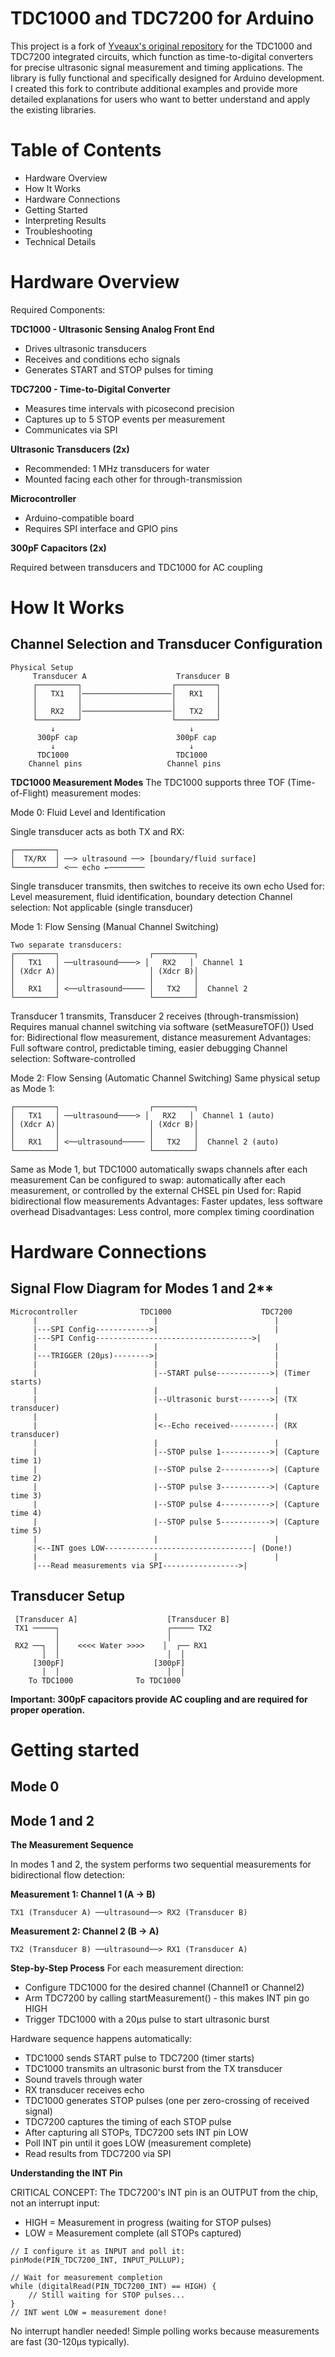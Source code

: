 # TDC1000 and TDC7200 for Arduino
This project is a fork of [Yveaux's original repository](https://github.com/Yveaux/TDC1000) for the TDC1000 and TDC7200 integrated circuits, which function as time-to-digital converters for precise ultrasonic signal measurement and timing applications. The library is fully functional and specifically designed for Arduino development.
I created this fork to contribute additional examples and provide more detailed explanations for users who want to better understand and apply the existing libraries.

# Table of Contents
- Hardware Overview
- How It Works
- Hardware Connections
- Getting Started
- Interpreting Results
- Troubleshooting
- Technical Details

# Hardware Overview
Required Components:

**TDC1000 - Ultrasonic Sensing Analog Front End**

- Drives ultrasonic transducers
- Receives and conditions echo signals
- Generates START and STOP pulses for timing

**TDC7200 - Time-to-Digital Converter**

- Measures time intervals with picosecond precision
- Captures up to 5 STOP events per measurement
- Communicates via SPI

**Ultrasonic Transducers (2x)**

- Recommended: 1 MHz transducers for water
- Mounted facing each other for through-transmission


**Microcontroller**

- Arduino-compatible board
- Requires SPI interface and GPIO pins


**300pF Capacitors (2x)**

Required between transducers and TDC1000 for AC coupling

# How It Works
## Channel Selection and Transducer Configuration
```
Physical Setup
     Transducer A                    Transducer B
     ┌─────────┐                    ┌─────────┐
     │   TX1   │────────────────────│   RX1   │
     │         │                    │         │
     │   RX2   │────────────────────│   TX2   │
     └─────────┘                    └─────────┘
         ↓                              ↓
      300pF cap                      300pF cap
         ↓                              ↓
      TDC1000                        TDC1000
    Channel pins                   Channel pins
```
**TDC1000 Measurement Modes**
The TDC1000 supports three TOF (Time-of-Flight) measurement modes:

Mode 0: Fluid Level and Identification

Single transducer acts as both TX and RX:
```
┌─────────┐
│  TX/RX  │ ──> ultrasound ──> [boundary/fluid surface]
└─────────┘ <── echo ←────────
```

Single transducer transmits, then switches to receive its own echo
Used for: Level measurement, fluid identification, boundary detection
Channel selection: Not applicable (single transducer)

Mode 1: Flow Sensing (Manual Channel Switching) 

```
Two separate transducers:
┌─────────┐                    ┌─────────┐
│   TX1   │ ──ultrasound────> │   RX2   │  Channel 1
│ (Xdcr A)│                    │ (Xdcr B)│
│         │                    │         │
│   RX1   │ <──ultrasound───── │   TX2   │  Channel 2
└─────────┘                    └─────────┘
```

Transducer 1 transmits, Transducer 2 receives (through-transmission)
Requires manual channel switching via software (setMeasureTOF())
Used for: Bidirectional flow measurement, distance measurement
Advantages: Full software control, predictable timing, easier debugging
Channel selection: Software-controlled 

Mode 2: Flow Sensing (Automatic Channel Switching)
Same physical setup as Mode 1:
```
┌─────────┐                    ┌─────────┐
│   TX1   │ ──ultrasound────> │   RX2   │  Channel 1 (auto)
│ (Xdcr A)│                    │ (Xdcr B)│
│         │                    │         │
│   RX1   │ <──ultrasound───── │   TX2   │  Channel 2 (auto)
└─────────┘                    └─────────┘
```

Same as Mode 1, but TDC1000 automatically swaps channels after each measurement
Can be configured to swap: automatically after each measurement, or controlled by the external CHSEL pin
Used for: Rapid bidirectional flow measurements
Advantages: Faster updates, less software overhead
Disadvantages: Less control, more complex timing coordination

# Hardware Connections
## Signal Flow Diagram for Modes 1 and 2**
```
Microcontroller              TDC1000                    TDC7200
     |                          |                          |
     |---SPI Config------------>|                          |
     |---SPI Config----------------------------------->|
     |                          |                          |
     |---TRIGGER (20µs)-------->|                          |
     |                          |                          |
     |                          |--START pulse------------>| (Timer starts)
     |                          |                          |
     |                          |--Ultrasonic burst------->| (TX transducer)
     |                          |                          |
     |                          |<--Echo received----------| (RX transducer)
     |                          |                          |
     |                          |--STOP pulse 1----------->| (Capture time 1)
     |                          |--STOP pulse 2----------->| (Capture time 2)
     |                          |--STOP pulse 3----------->| (Capture time 3)
     |                          |--STOP pulse 4----------->| (Capture time 4)
     |                          |--STOP pulse 5----------->| (Capture time 5)
     |                          |                          |
     |<--INT goes LOW---------------------------------| (Done!)
     |                          |                          |
     |---Read measurements via SPI----------------->|
```
     
## Transducer Setup
     [Transducer A]                    [Transducer B]
     TX1 ─────┐                        ┌───── TX2
              │                        │
     RX2 ──┐  │    <<<< Water >>>>    │  ┌── RX1
           │  │                        │  │
         [300pF]                    [300pF]
           │  │                        │  │
        To TDC1000              To TDC1000
**Important: 300pF capacitors provide AC coupling and are required for proper operation.**

# Getting started 
## Mode 0

## Mode 1 and 2
**The Measurement Sequence**

In modes 1 and 2, the system performs two sequential measurements for bidirectional flow detection:

**Measurement 1: Channel 1 (A → B)**
```
TX1 (Transducer A) ──ultrasound──> RX2 (Transducer B)
```
**Measurement 2: Channel 2 (B → A)**

```
TX2 (Transducer B) ──ultrasound──> RX1 (Transducer A)
```
**Step-by-Step Process**
For each measurement direction:

- Configure TDC1000 for the desired channel (Channel1 or Channel2)
- Arm TDC7200 by calling startMeasurement() - this makes INT pin go HIGH
- Trigger TDC1000 with a 20µs pulse to start ultrasonic burst

Hardware sequence happens automatically:

- TDC1000 sends START pulse to TDC7200 (timer starts)
- TDC1000 transmits an ultrasonic burst from the TX transducer
- Sound travels through water
- RX transducer receives echo
- TDC1000 generates STOP pulses (one per zero-crossing of received signal)
- TDC7200 captures the timing of each STOP pulse
- After capturing all STOPs, TDC7200 sets INT pin LOW
- Poll INT pin until it goes LOW (measurement complete)
- Read results from TDC7200 via SPI

**Understanding the INT Pin**

CRITICAL CONCEPT: The TDC7200's INT pin is an OUTPUT from the chip, not an interrupt input:

- HIGH = Measurement in progress (waiting for STOP pulses)
- LOW = Measurement complete (all STOPs captured)
  
```
// I configure it as INPUT and poll it:
pinMode(PIN_TDC7200_INT, INPUT_PULLUP);

// Wait for measurement completion
while (digitalRead(PIN_TDC7200_INT) == HIGH) {
    // Still waiting for STOP pulses...
}
// INT went LOW = measurement done!
```

No interrupt handler needed! Simple polling works because measurements are fast (30-120µs typically).



